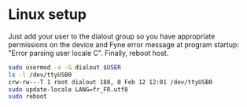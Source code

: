 # Linux setup

Just add your user to the dialout group so you have appropriate permissions on the device and Fyne error message at program startup: "Error parsing user locale C". Finally, reboot host.

```bash
sudo usermod -a -G dialout $USER
ls -l /dev/ttyUSB0
crw-rw---T 1 root dialout 188, 0 Feb 12 12:01 /dev/ttyUSB0
sudo update-locale LANG=fr_FR.utf8
sudo reboot
```
